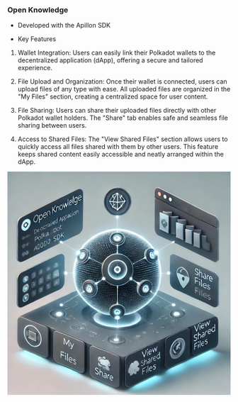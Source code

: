 ### Open Knowledge

- Developed with the Apillon SDK

* Key Features

1. Wallet Integration: Users can easily link their Polkadot wallets to the decentralized application (dApp), offering a secure and tailored experience.

2. File Upload and Organization: Once their wallet is connected, users can upload files of any type with ease. All uploaded files are organized in the "My Files" section, creating a centralized space for user content.

3. File Sharing: Users can share their uploaded files directly with other Polkadot wallet holders. The "Share" tab enables safe and seamless file sharing between users.

4. Access to Shared Files: The "View Shared Files" section allows users to quickly access all files shared with them by other users. This feature keeps shared content easily accessible and neatly arranged within the dApp.

![alt text](cover.jpeg)